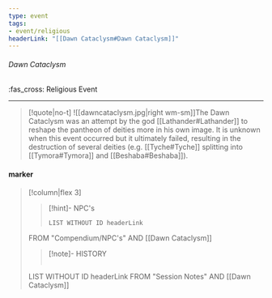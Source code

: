 ```yaml
---
type: event
tags:
- event/religious
headerLink: "[[Dawn Cataclysm#Dawn Cataclysm]]"
---
```


###### Dawn Cataclysm
<span class="sub2">:fas_cross: Religious Event</span>
___

> [!quote|no-t]
>![[dawncataclysm.jpg|right wm-sm]]The Dawn Cataclysm was an attempt by the god [[Lathander#Lathander]] to reshape the pantheon of deities more in his own image. It is unknown when this event occurred but it ultimately failed, resulting in the destruction of several deities (e.g. [[Tyche#Tyche]] splitting into [[Tymora#Tymora]] and [[Beshaba#Beshaba]]).
<span class="clearfix"></span>

#### marker
> [!column|flex 3]
>>[!hint]- NPC's
>>```dataview
>>LIST WITHOUT ID headerLink
>FROM "Compendium/NPC's" AND [[Dawn Cataclysm]]
>
>>[!note]- HISTORY
>>```dataview
>LIST WITHOUT ID headerLink
>FROM "Session Notes" AND [[Dawn Cataclysm]]